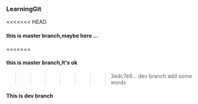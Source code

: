 ### LearningGit

<<<<<<< HEAD
#### this is master branch,maybe here ...
=======
#### this is master branch,It's ok
>>>>>>> 3edc7e9... dev branch add some words

#### This is dev branch

